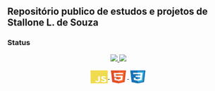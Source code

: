 ## Repositório publico de estudos e projetos de Stallone L. de Souza
### Status

<div align="center">
  <a href="https://github.com/stallone-dev">
  <img height="180em" src="https://github-readme-stats.vercel.app/api?username=stallone-dev&hide=prs,issues&show_icons=true&theme=codeSTACKr&hide_title=true&include_all_commits=true"/>
  <img height="180em" src="https://github-readme-stats.vercel.app/api/top-langs/?username=stallone-dev&layout=compact&theme=codeSTACKr"/>
</div>


<div style="display: inline_block" align="center"><br>
  <img align="center" alt="Stallone-JS" height="30" width="40" src="https://raw.githubusercontent.com/devicons/devicon/master/icons/javascript/javascript-plain.svg">
  <img align="center" alt="Stallone-HTML" height="30" width="40" src="https://raw.githubusercontent.com/devicons/devicon/master/icons/html5/html5-original.svg">
  <img align="center" alt="Stallone-CSS" height="30" width="40" src="https://raw.githubusercontent.com/devicons/devicon/master/icons/css3/css3-original.svg">
</div>

<!--
**stallone-dev/stallone-dev** is a ✨ _special_ ✨ repository because its `README.md` (this file) appears on your GitHub profile.

Here are some ideas to get you started:

- 🔭 I’m currently working on ...
- 🌱 I’m currently learning ...
- 👯 I’m looking to collaborate on ...
- 🤔 I’m looking for help with ...
- 💬 Ask me about ...
- 📫 How to reach me: ...
- 😄 Pronouns: ...
- ⚡ Fun fact: ...
-->
